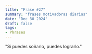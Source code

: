 ```yaml
---
title: "Frase #27"
summary: "frases motivadoras diarias"
date: "Dec 30 2024"
draft: false
tags:
- Phrases
---
```


"Si puedes soñarlo, puedes lograrlo."
